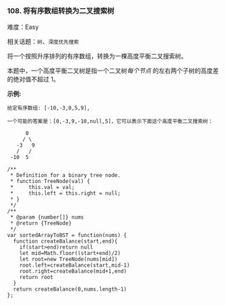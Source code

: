### 108. 将有序数组转换为二叉搜索树

难度：Easy

相关话题：`树`、`深度优先搜索`

将一个按照升序排列的有序数组，转换为一棵高度平衡二叉搜索树。



本题中，一个高度平衡二叉树是指一个二叉树*每个节点* 的左右两个子树的高度差的绝对值不超过 1。



**示例:** 





```
给定有序数组: [-10,-3,0,5,9],

一个可能的答案是：[0,-3,9,-10,null,5]，它可以表示下面这个高度平衡二叉搜索树：

      0
     / \
   -3   9
   /   /
 -10  5

```



```
/**
 * Definition for a binary tree node.
 * function TreeNode(val) {
 *     this.val = val;
 *     this.left = this.right = null;
 * }
 */
/**
 * @param {number[]} nums
 * @return {TreeNode}
 */
var sortedArrayToBST = function(nums) {
  function createBalance(start,end){
    if(start>end)return null
    let mid=Math.floor((start+end)/2) 
    let root=new TreeNode(nums[mid])
    root.left=createBalance(start,mid-1)
    root.right=createBalance(mid+1,end)
    return root
  }
  return createBalance(0,nums.length-1)
};



```

